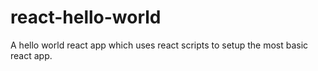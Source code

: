 # react-hello-world
A hello world react app which uses react scripts to setup the most basic react app.
